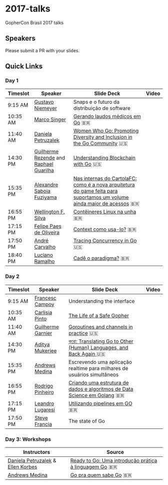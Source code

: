 # 2017-talks
GopherCon Brasil 2017 talks

## Speakers
Please submit a PR with your slides.

## Quick Links

### Day 1

| Timeslot    | Speaker     | Slide Deck | Video | 
| ----------- | ----------- | ---------- | ----- | 
| 9:15 AM | [Gustavo Niemeyer](https://github.com/niemeyer) | Snaps e o futuro da distribuição de software | |
| 10:35 AM | [Marco Singer](https://github.com/marcosinger) | [Gerando laudos médicos em Go](https://github.com/gopherconbr/2017-talks/blob/master/gerando_laudos_medicos_em_go.pdf) :brazil: | |
| 11:40 AM | [Daniela Petruzalek](https://github.com/danicat) | [Women Who Go: Promoting Diversity and Inclusion in the Go Community](https://speakerdeck.com/danicat/wwg-promoting-diversity-and-inclusion-in-the-go-community) :us: | |
| 14:30 PM | [Guilherme Rezende](https://github.com/guilhermebr) and [Raphael Guarilha](https://github.com/guarilha) | [Understanding Blockchain with Go](https://gitpitch.com/guilhermebr/blockchain-talk) :us: | |
| 15:35 PM | [Alexandre Saboia Fuziyama](https://github.com/saboia) | [Nas internas do CartolaFC: como é a nova arquitetura do game feita para suportamos um volume ainda maior de acessos](https://www.slideshare.net/AlexandreSaboiaFuziy/nas-internas-do-cartolafc-como-a-nova-arquitetura-do-game-feita-para-suportamos-um-volume-ainda-maior-de-acessos-82281613) :brazil: | |
| 16:55 PM | [Wellington F. Silva](http://wfsilva.com) | [Contêineres Linux na unha](https://speakerdeck.com/wsilva/linux-conteineres-na-unha-gophercon-brasil-2017) :brazil: | |
| 17:15 PM | [Felipe Paes de Oliveira](https://github.com/felipeweb) | [Context como usa-lo?](https://github.com/gopherconbr/2017-talks/blob/master/context-como-usar.pdf) :brazil: | |
| 17:50 PM | [André Carvalho](https://github.com/andrestc) | [Tracing Concurrency in Go](https://github.com/gopherconbr/2017-talks/blob/master/go-execution-tracer.pdf) :us: | |
| 18:40 PM | [Luciano Ramalho](https://github.com/ramalho) | [Cadê o paradigma?](https://speakerdeck.com/ramalho/go-cade-o-paradigma) :brazil: | |

### Day 2

| Timeslot    | Speaker     | Slide Deck | Video |
| ----------- | ----------- | ---------- | ----- |
| 9:15 AM | [Francesc Campoy](https://github.com/campoy) | Understanding the interface | |
| 10:35 AM | [Carlisia Pinto](https://github.com/carlisia) | [The Life of a Safe Gopher](https://speakerdeck.com/carlisia/the-life-of-a-safe-gopher) | |
| 11:40 AM | [Guilherme Garnier](https://github.com/ggarnier) | [Goroutines and channels in practice](https://github.com/gopherconbr/2017-talks/blob/master/goroutines-and-channels-in-practice.pdf) :us: | |
| 14:30 PM | [Aditya Mukerjee](https://github.com/chimeracoder) | [করো: Translating Go to Other (Human) Languages, and Back Again ](https://speakerdeck.com/chimeracoder/kro-translating-go-to-other-human-languages-and-back-again-gophercon-brasil) :us: | |
| 15:35 PM | [Andrews Medina](https://github.com/andrewsmedina) | Escrevendo uma aplicação realtime para milhares de usuários simultâneos | |
| 16:55 PM | [Rodrigo Pinheiro](https://github.com/rpinheiroalmeida) | [Criando uma estrutura de dados e algoritmos de Data Science em Golang](https://www.slideshare.net/rodrigoalmeida9216778/gopher-conbr-golang-e-data-science-oficial/1) :brazil: | |
| 17:15 PM | [Leandro Lugaresi](https://github.com/leandro-lugaresi) | [Utilizando pipelines em GO](https://speakerdeck.com/leandrolugaresi/pipelines-em-go) :brazil: | |
| 17:50 PM | [Steve Francia](https://github.com/spf13) | The state of Go | |

### Day 3: Workshops

| Instructors | Source |
| ----------- | -------|
| [Daniela Petruzalek](https://github.com/danicat) & [Ellen Korbes](https://github.com/ellenkorbes) | [Ready to Go: Uma introdução prática à linguagem Go](https://github.com/ellenkorbes/ready-to-go) :brazil: |
| [Andrews Medina](https://github.com/andrewsmedina) | [Go pra quem sabe Go](https://github.com/andrewsmedina/go-para-quem-sabe-go) :brazil: |
